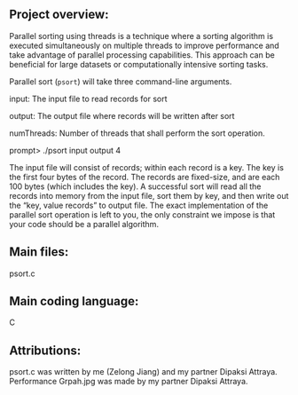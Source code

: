 ## Project overview:

Parallel sorting using threads is a technique where a sorting algorithm is executed simultaneously on multiple threads to improve performance and take advantage of parallel processing capabilities. This approach can be beneficial for large datasets or computationally intensive sorting tasks.

Parallel sort (`psort`) will take three command-line arguments.

input: The input file to read records for sort

output: The output file where records will be written after sort

numThreads: Number of threads that shall perform the sort operation.

prompt> ./psort input output 4

The input file will consist of records; within each record is a key. The key is the first four bytes of the record. The records are fixed-size, and are each 100 bytes (which includes the key). A successful sort will read all the records into memory from the input file, sort them by key, and then write out the “key, value records” to output file. The exact implementation of the parallel sort operation is left to you, the only constraint we impose is that your code should be a parallel algorithm.

## Main files:

psort.c

## Main coding language:

C

## Attributions:

psort.c was written by me (Zelong Jiang) and my partner Dipaksi Attraya.
Performance Grpah.jpg was made by my partner Dipaksi Attraya.
